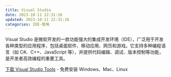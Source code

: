 ```yaml
---
title: Visual Studio
date: 2023-10-11 22:31:16
updated: 2023-10-11 22:31:16
categories: IDE-使用
---
```


Visual Studio 是微软开发的一款功能强大的集成开发环境（IDE），广泛用于开发各种类型的应用程序，包括桌面软件、移动应用、网页和游戏。它支持多种编程语言（如 C#、C++、JavaScript 等），并提供代码编辑、调试、版本控制等功能，是开发者高效编程的重要工具。

[下载 Visual Studio Tools](https://visualstudio.microsoft.com/zh-hans/downloads) - 免费安装 Windows、Mac、Linux
